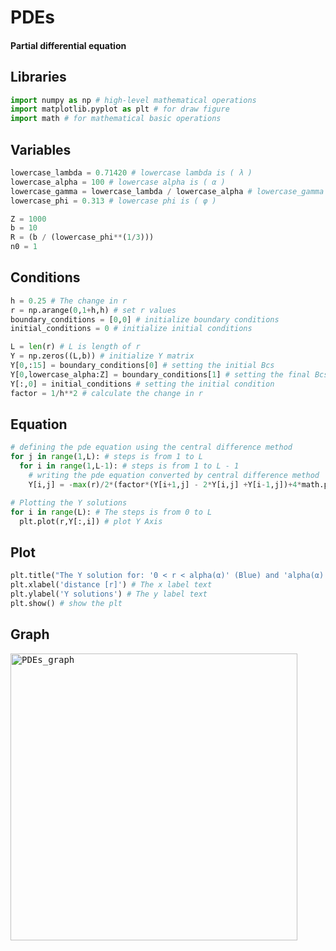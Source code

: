 # PDEs 
#### Partial differential equation

## Libraries
```python
import numpy as np # high-level mathematical operations 
import matplotlib.pyplot as plt # for draw figure
import math # for mathematical basic operations
```

## Variables
```python
lowercase_lambda = 0.71420 # lowercase lambda is ( λ ) 
lowercase_alpha = 100 # lowercase alpha is ( α )
lowercase_gamma = lowercase_lambda / lowercase_alpha # lowercase_gamma is ( γ )
lowercase_phi = 0.313 # lowercase phi is ( φ )
```
```python
Z = 1000 
b = 10
R = (b / (lowercase_phi**(1/3))) 
n0 = 1 
```
## Conditions
```python
h = 0.25 # The change in r
r = np.arange(0,1+h,h) # set r values
boundary_conditions = [0,0] # initialize boundary conditions 
initial_conditions = 0 # initialize initial conditions
```
```python
L = len(r) # L is length of r
Y = np.zeros((L,b)) # initialize Y matrix
Y[0,:15] = boundary_conditions[0] # setting the initial Bcs 
Y[0,lowercase_alpha:Z] = boundary_conditions[1] # setting the final Bcs 
Y[:,0] = initial_conditions # setting the initial condition
factor = 1/h**2 # calculate the change in r
```
## Equation
```python
# defining the pde equation using the central difference method
for j in range(1,L): # steps is from 1 to L
  for i in range(1,L-1): # steps is from 1 to L - 1
    # writing the pde equation converted by central difference method
    Y[i,j] = -max(r)/2*(factor*(Y[i+1,j] - 2*Y[i,j] +Y[i-1,j])+4*math.pi*lowercase_gamma*n0*math.exp(-Y[0,0])) 

# Plotting the Y solutions
for i in range(L): # The steps is from 0 to L
  plt.plot(r,Y[:,i]) # plot Y Axis
```
## Plot
```python
plt.title("The Y solution for: '0 < r < alpha(α)' (Blue) and 'alpha(α) < r < R' (Purple)\n")  # The title of plot
plt.xlabel('distance [r]') # The x label text
plt.ylabel('Y solutions') # The y label text
plt.show() # show the plt
```

## Graph
<div class="highlight highlight-source-python notranslate position-relative overflow-auto" dir="auto">
<pre><img width="459" alt="PDEs_graph" href="#" src="https://user-images.githubusercontent.com/113702772/213215038-26862916-8fbe-4fa1-9c93-e5f7de5cb3b0.png" /></pre>
</div>
